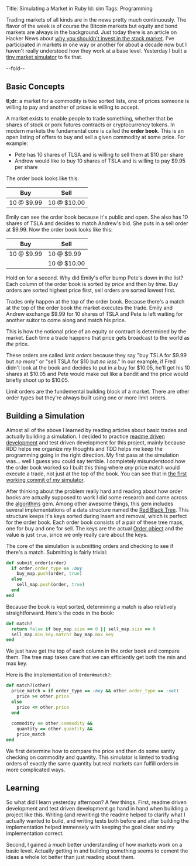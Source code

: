 Title: Simulating a Market in Ruby
Id:    sim
Tags:  Programming

Trading markets of all kinds are in the news pretty much continuously. The flavor of the week is of course the Bitcoin markets but equity and bond markets are always in the background. Just today there is an article on Hacker News about [why you shouldn't invest in the stock market](http://edmarkovich.blogspot.com/2013/12/why-i-dont-trade-stocks-and-probably.html). I've participated in markets in one way or another for about a decade now but I haven't really understood how they work at a base level. Yesterday I built a [tiny market simulator](https://github.com/peterkeen/trading) to fix that.

--fold--

## Basic Concepts

**tl;dr**: a market for a commodity is two sorted lists, one of prices someone is willing to pay and another of prices is willing to accept.

A market exists to enable people to trade something, whether that be shares of stock or pork futures contracts or cryptocurrency tokens. In modern markets the fundamental core is called the **order book**. This is an open listing of offers to buy and sell a given commodity at some price. For example:

* Pete has 10 shares of TLSA and is willing to sell them at $10 per share
* Andrew would like to buy 10 shares of TSLA and is willing to pay $9.95 per share

The order book looks like this:

<table class="table table-condensed table-striped table-bordered">
  <thead>
    <tr>
      <th>Buy</th>
      <th>Sell</th>
    </tr>
  </thead>
  <tbody>
    <tr>
      <td>10 @ $9.99</td>
      <td>10 @ $10.00</td>
    </tr>
  </tbody>
</table>

Emily can see the order book because it's public and open. She also has 10 shares of TSLA and decides to match Andrew's bid. She puts in a sell order at $9.99. Now the order book looks like this:

<table class="table table-condensed table-striped table-bordered">
  <thead>
    <tr>
      <th>Buy</th>
      <th>Sell</th>
    </tr>
  </thead>
  <tbody>
    <tr>
      <td>10 @ $9.99</td>
      <td>10 @ $9.99</td>
    </tr>
    <tr>
      <td>&nbsp;</td>
      <td>10 @ $10.00</td>
    </tr>
  </tbody>
</table>

Hold on for a second. Why did Emily's offer bump Pete's down in the list? Each column of the order book is sorted by *price* and then by *time*. Buy orders are sorted highest price first, sell orders are sorted lowest first.

Trades only happen at the top of the order book. Because there's a match at the top of the order book the market executes the trade. Emily and Andrew exchange $9.99 for 10 shares of TSLA and Pete is left waiting for another suitor to come along and match his price.

This is how the notional price of an equity or contract is determined by the market. Each time a trade happens that price gets broadcast to the world as *the* price.

These orders are called *limit orders* because they say "buy TSLA for $9.99 but *no more*" or "sell TSLA for $10 but *no less*." In our example, if Fred didn't look at the book and decides to put in a buy for $10.05, he'll get his 10 shares at $10.05 and Pete would make out like a bandit and the price would briefly shoot up to $10.05.

Limit orders are the fundemental building block of a market. There are other order types but they're always built using one or more limit orders.

## Building a Simulation

Almost all of the above I learned by reading articles about basic trades and actually building a simulation. I decided to practice [readme driven development](http://tom.preston-werner.com/2010/08/23/readme-driven-development.html) and test driven development for this project, mainly because RDD helps me organize my thoughts and TDD helps me keep the programming going in the right direction. My first pass at the simulation was... well I guess you could say terrible. I completely misunderstood how the order book worked so I built this thing where *any* price match would execute a trade, not just at the top of the book. You can see that in [the first working commit of my simulator](https://github.com/peterkeen/trading/tree/f713308de2965df20a335e192dbf2c15648fe301).

After thinking about the problem really hard and reading about how order books are actually supposed to work I did some research and came across the [algorithms](https://github.com/kanwei/algorithms) gem. Among other awesome things, this gem includes several implementations of a data structure named the [Red Black Tree](http://en.wikipedia.org/wiki/Red%E2%80%93black_tree). This structure keeps it's keys sorted during insert and removal, which is perfect for the order book. Each order book consists of a pair of these tree maps, one for buy and one for sell. The keys are the actual [Order object](https://github.com/peterkeen/trading/blob/master/lib/trading/order.rb) and the value is just `true`, since we only really care about the keys.

The core of the simulation is submitting orders and checking to see if there's a match. Submitting is fairly trivial:

```ruby
def submit_order(order)
  if order.order_type == :buy
    buy_map.push(order, true)
  else
    sell_map.push(order, true)
  end
end
```

Because the book is kept sorted, determining a match is also relatively straightforward. Here's the code in the book:

```ruby
def match?
  return false if buy_map.size == 0 || sell_map.size == 0
  sell_map.min_key.match? buy_map.max_key
end
```

We just have get the top of each column in the order book and compare them. The tree map takes care that we can efficiently get both the min and max key.

Here is the implementation of `Order#match?`:

```ruby
def match?(other)
  price_match = if order_type == :buy && other.order_type == :sell
    price >= other.price
  else
    price <= other.price
  end
  
  commodity == other.commodity &&
    quantity == other.quantity &&
    price_match
end
```

We first determine how to compare the price and then do some sanity checking on commodity and quantity. This simulator is limted to trading orders of exactly the same quantity but real markets can fulfill orders in more complicated ways.

## Learning

So what did I learn yesterday afternoon? A few things. First, readme driven development and test driven development go hand in hand when building a project like this. Writing (and rewriting) the readme helped to clarify what I actually wanted to build, and writing tests both before and after building the implementation helped immensely with keeping the goal clear and my implementation correct.

Second, I gained a *much* better understanding of how markets work on a basic level. Actually getting in and building something seems to cement the ideas a whole lot better than just reading about them.
